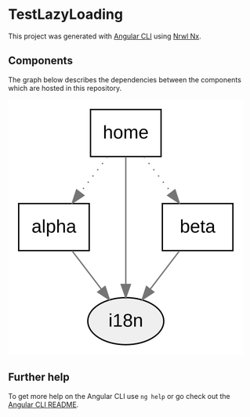 # TestLazyLoading

This project was generated with [Angular CLI](https://github.com/angular/angular-cli) using [Nrwl Nx](https://nrwl.io/nx).

## Components

The graph below describes the dependencies between the components which are hosted in this repository.

![dependency-graph](./docs/dep-graph.svg 'Dependency Graph')

## Further help

To get more help on the Angular CLI use `ng help` or go check out the [Angular CLI README](https://github.com/angular/angular-cli/blob/master/README.md).
